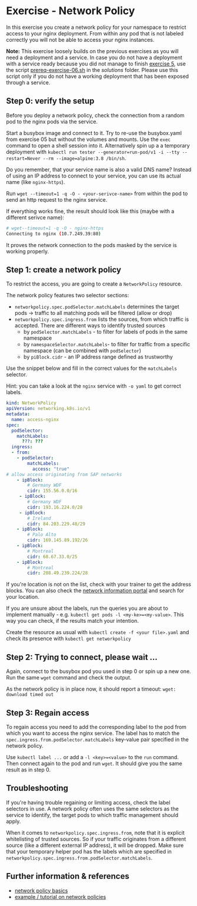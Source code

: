 # Exercise - Network Policy
In this exercise you create a network policy for your namespace to restrict access to your nginx deployment. From within any pod that is not labeled correctly you will not be able to access your nginx instances.

**Note:** This exercise loosely builds on the previous exercises as you will need a deployment and a service. In case you do not have a deployment with a service ready because you did not manage to finish [exercise 5](exercise_05_persistence.md), use the script  [prereq-exercise-06.sh](solutions/prereq-exercise-06.sh) in the *solutions* folder. Please use this script only if you do not have a working deployment that has been exposed through a service.

## Step 0: verify the setup
Before you deploy a network policy, check the connection from a random pod to the nginx pods via the service.

Start a busybox image and connect to it. Try to re-use the busybox.yaml from exercise 05 but without the volumes and mounts. Use the `exec` command to open a shell session into it.
Alternatively spin up a a temporary deployment with `kubectl run tester --generator=run-pod/v1 -i --tty --restart=Never --rm --image=alpine:3.8 /bin/sh`.

Do you remember, that your service name is also a valid DNS name? Instead of using an IP address to connect to your service, you can use its actual name (like `nginx-https`).

Run `wget --timeout=1 -q -O - <your-serivce-name>` from within the pod to send an http request to the nginx service.

If everything works fine, the result should look like this (maybe with a different serivce name):
```bash
# wget--timeout=1 -q -O - nginx-https
Connecting to nginx (10.7.249.39:80)
```
It proves the network connection to the pods masked by the service is working properly.

## Step 1: create a network policy
To restrict the access, you are going to create a `NetworkPolicy` resource. 

The network policy features two selector sections: 
- `networkpolicy.spec.podSelector.matchLabels` determines the target pods -> traffic to all matching pods will be filtered (allow or drop)
- `networkpolicy.spec.ingress.from` lists the sources, from which traffic is accepted. There are different ways to identify trusted sources
  - by `podSelector.matchLabels` - to filter for labels of pods in the same namespace
  - by `namespaceSelector.matchLabels`- to filter for traffic from a specific namespace (can be combined with `podSelector`)
  - by `piBlock.cidr` - an IP address range defined as trustworthy

Use the snippet below and fill in the correct values for the `matchLabels` selector.

Hint: you can take a look at the `nginx` service with `-o yaml` to get correct labels.

```yaml
kind: NetworkPolicy
apiVersion: networking.k8s.io/v1
metadata:
  name: access-nginx
spec:
  podSelector:
    matchLabels:
      ???: ???
  ingress:
  - from:
    - podSelector:
        matchLabels:
          access: "true"
# allow access originating from SAP networks
    - ipBlock:
        # Germany WDF
        cidr: 155.56.0.0/16
     - ipBlock:
        # Germany WDF
        cidr: 193.16.224.0/28
     - ipBlock:
        # Ireland
        cidr: 84.203.229.48/29
    - ipBlock:
        # Palo Alto
        cidr: 169.145.89.192/26
    - ipBlock:
        # Montreal
        cidr: 68.67.33.0/25
    - ipBlock:
        # Montreal
        cidr: 208.49.239.224/28
```
If you're location is not on the list, check with your trainer to get the address blocks. You can also check the [network information portal](https://nip.wdf.sap.corp/nip2/faces/networking/wan/PublicAddresses.xhtml) and search for your location.

If you are unsure about the labels, run the queries you are about to implement manually - e.g. `kubectl get pods -l <my-ke>=<my-value>`. This way you can check, if the results match your intention.

Create the resource as usual with `kubectl create -f <your file>.yaml` and check its presence with `kubectl get networkpolicy`

## Step 2: Trying to connect, please wait ...
Again, connect to the busybox pod you used in step 0 or spin up a new one. Run the same `wget` command and check the output.

As the network policy is in place now, it should report a timeout: `wget: download timed out`

## Step 3: Regain access
To regain access you need to add the corresponding label to the pod from which you want to access the nginx service. The label has to match the `spec.ingress.from.podSelector.matchLabels` key-value pair specified in the network policy.

Use `kubectl label ...` or add a `-l <key>=<value>` to the `run` command. Then connect again to the pod and run `wget`. It should give you the same result as in step 0.

## Troubleshooting
If you're having trouble regaining or limiting access, check the label selectors in use. A network policy often uses the same selectors as the service to identify, the target pods to which traffic management should apply.

When it comes to `networkpolicy.spec.ingress.from`, note that it is explicit whitelisting of trusted sources. So if your traffic originates from a different source (like a different external IP address), it will be dropped. Make sure that your temporary helper pod has the labels which are specified in `networkpolicy.spec.ingress.from.podSelector.matchLabels`.

## Further information & references
- [network policy basics](https://kubernetes.io/docs/concepts/services-networking/network-policies/)
- [example / tutorial on network policies](https://kubernetes.io/docs/tasks/administer-cluster/declare-network-policy/)
